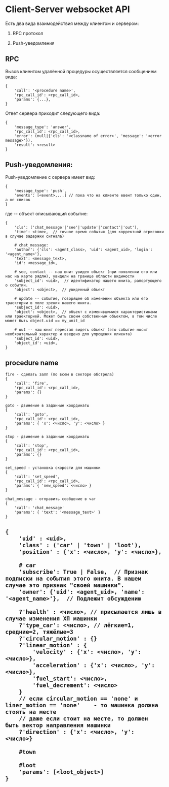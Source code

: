 ﻿
# Client-Server websocket API

Есть два вида взаимодействия между клиентом и сервером:

1. RPC протокол

2. Push-уведомления


## RPC

Вызов клиентом удалённой процедуры осуществляется сообщением вида:

    {
        'call': '<procedure name>',
		'rpc_call_id': <rpc_call_id>,
        'params': {...},
    }

Ответ сервера приходит следующего вида:

    {
        'message_type': 'answer',
		'rpc_call_id': <rpc_call_id>,
        'error': (null|{'cls': '<classname of error>', 'message': '<error message>'}),
        'result': <result>
    }


## Push-уведомления:

Push-уведомление с сервера имеет вид:

    {
        'message_type': 'push',
        'events': [<event>,...] // пока что на клиенте евент только один, а не список
    }

где <event> -- объект описывающий событие:

    {
        'cls': ('chat_message'|'see'|'update'|'contact'|'out'),
        'time': <time>,  // точное время события (для корректной отрисовки в случае задержки сигнала)

        # chat_message:
        'author': {'cls': <agent_class>, 'uid': <agent_uid>, 'login': '<agent_name>'},
        'text': <message_text>,
        'id': <message_id>,

        # see, contact -- наш юнит увидел объект (при появлении его или нас на карте рядлм), увидели на границе области видимости
        'subject_id': <uid>,  // идентификатор нашего юнита, рапортующего о событии.
        'object': <object>,  // увиденный объект
        
        # update -- событие, говорящее об изменении объекта или его траектории в поле зрения нашего юнита.
        'subject_id': <uid>,
        'object': <object>,  // объект с изменившимися характеристиками или траекторией. Может быть своим собственным объектом, в том числе может быть object.uid == my_unit_id

        # out -- наш юнит перестал видеть объект (это событие носит необязательный характер и введено для упрощения клиента)
        'subject_id': <uid>,
        'object_id': <uid>,
    }
    
	
## procedure name
	fire - сделать залп (по всем в секторе обстрела)
	{
	    'call': 'fire',
		'rpc_call_id': <rpc_call_id>,
        'params': {}
	}
	
	goto - движение в заданные координаты
	{
		'call': 'goto',
		'rpc_call_id': <rpc_call_id>,
        'params': { 'x': <число>, 'y': <число> }
	}

	stop - движение в заданные координаты
	{
		'call': 'stop',
		'rpc_call_id': <rpc_call_id>,
        'params': {}
	}
	
	set_speed - установка скорости для машинки
	{
		'call': 'set_speed',
		'rpc_call_id': <rpc_call_id>,
        'params': { 'new_speed': <число> }
	}
	
	chat_message - отправить сообщение в чат
	{
		'call': 'chat_message'
        'params': { 'text': '<message_text>' }
	}
	
	
## <object>
	{
		'uid' : <uid>,
		'class' : ('car' | 'town' | 'loot'),
		'position' : {'x': <число>, 'y': <число>},
		
        # car
        'subscribe': True | False,  // Признак подписки на события этого юнита. В нашем случае это признак "своей машинки".
        'owner': {'uid': <agent_uid>, 'name': '<agent_name>'},  // Подлежит обсуждению
		
		?'health' : <число>, // присылается лишь в случае изменения ХП машинки
		?'type_car': <число>, // лёгкие=1, средние=2, тяжёлые=3 
		?'circular_motion' : {}
		?'linear_motion' : {
			'velocity' : {'x': <число>, 'y': <число>},
			'acceleration' : {'x': <число>, 'y': <число>},
			'fuel_start': <число>,
			'fuel_decrement': <число>
		}
		// если circular_motion == 'none' и liner_motion == 'none'    - то машинка должна стоять на месте
		// даже если стоит на месте, то должен быть вектор направления машинки
		?'direction' : {'x': <число>, 'y': <число>}  
		
		#town
		
		#loot
		'params': [<loot_object>]
	}
	